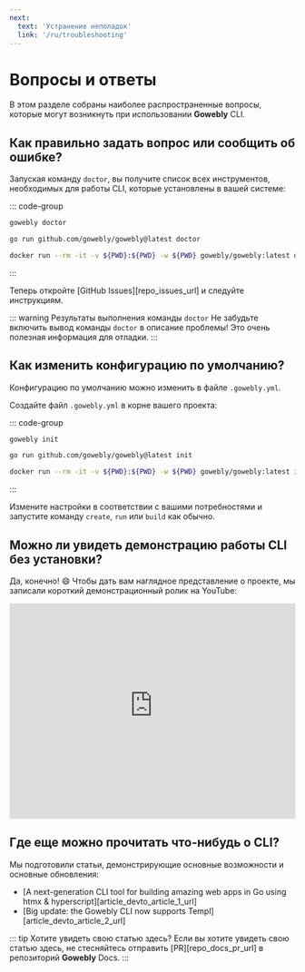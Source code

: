 ```yaml
---
next:
  text: 'Устранение неполадок'
  link: '/ru/troubleshooting'
---
```


# Вопросы и ответы

В этом разделе собраны наиболее распространенные вопросы, которые могут возникнуть при использовании **Gowebly** CLI.

<!--@include: ../parts/ru/block_cant-find-answer.md-->

## Как правильно задать вопрос или сообщить об ошибке?

Запуская команду `doctor`, вы получите список всех инструментов, необходимых для работы CLI, которые установлены в вашей системе:

::: code-group
``` bash [CLI]
gowebly doctor
```

``` bash [Go]
go run github.com/gowebly/gowebly@latest doctor
```

``` bash [Docker]
docker run --rm -it -v ${PWD}:${PWD} -w ${PWD} gowebly/gowebly:latest doctor
```
:::

Теперь откройте [GitHub Issues][repo_issues_url] и следуйте инструкциям.

::: warning Результаты выполнения команды `doctor`
Не забудьте включить вывод команды `doctor` в описание проблемы! Это очень полезная информация для отладки.
:::

## Как изменить конфигурацию по умолчанию?

Конфигурацию по умолчанию можно изменить в файле `.gowebly.yml`.

Создайте файл `.gowebly.yml` в корне вашего проекта:

::: code-group
``` bash [CLI]
gowebly init
```

``` bash [Go]
go run github.com/gowebly/gowebly@latest init
```

``` bash [Docker]
docker run --rm -it -v ${PWD}:${PWD} -w ${PWD} gowebly/gowebly:latest init
```
:::

Измените настройки в соответствии с вашими потребностями и запустите команду `create`, `run` или `build` как обычно.

## Можно ли увидеть демонстрацию работы CLI без установки?

Да, конечно! :smile: Чтобы дать вам наглядное представление о проекте, мы записали короткий демонстрационный ролик на YouTube:

<iframe width="100%" height="380" src="https://www.youtube-nocookie.com/embed/qazYscnLku4?si=GQSiQS0Aaib-T6zD&amp;controls=0" title="YouTube video player" frameborder="0" allow="accelerometer; autoplay; clipboard-write; encrypted-media; gyroscope; picture-in-picture; web-share" allowfullscreen></iframe>

## Где еще можно прочитать что-нибудь о CLI?

Мы подготовили статьи, демонстрирующие основные возможности и основные обновления:

- [A next-generation CLI tool for building amazing web apps in Go using htmx & hyperscript][article_devto_article_1_url]
- [Big update: the Gowebly CLI now supports Templ][article_devto_article_2_url]

::: tip Хотите увидеть свою статью здесь?
Если вы хотите увидеть свою статью здесь, не стесняйтесь отправить [PR][repo_docs_pr_url] в репозиторий **Gowebly** Docs.
:::

<!--@include: ../parts/links.md-->